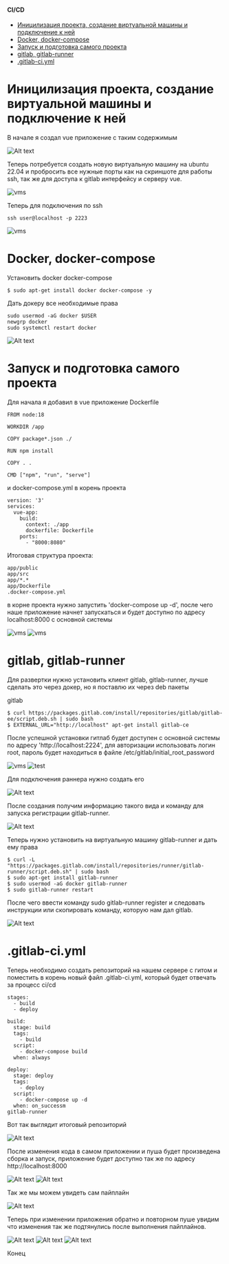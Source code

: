 #### CI/CD

- [Иницилизация проекта, создание виртуальной машины и подключение к ней](#иницилизация-проекта-создание-виртуальной-машины-и-подключение-к-ней)
- [Docker, docker-compose](#docker-docker-compose)
- [Запуск и подготовка самого проекта](#запуск-и-подготовка-самого-проекта)
- [gitlab, gitlab-runner](#gitlab-gitlab-runner)
- [.gitlab-ci.yml](#gitlab-ciyml)

# Иницилизация проекта, создание виртуальной машины и подключение к ней

В начале я создал vue приложение с таким содержимым

![Alt text](img/image-11.png)

Теперь потребуется создать новую виртуальную машину на ubuntu 22.04 и пробросить все нужные порты как на скриншоте для работы ssh, так же для доступа к gitlab интерфейсу и серверу vue.

![vms](img/port.JPG)

Теперь для подключения по ssh 

```
ssh user@localhost -p 2223
```

![vms](img/ssh.JPG)

#  Docker, docker-compose

Установить docker docker-compose

```
$ sudo apt-get install docker docker-compose -y
```

Дать докеру все необходимые права
```
sudo usermod -aG docker $USER
newgrp docker
sudo systemctl restart docker
```
![Alt text](img/image-12.png)
# Запуск и подготовка самого проекта

Для начала я добавил в vue приложение Dockerfile
```
FROM node:18

WORKDIR /app

COPY package*.json ./

RUN npm install

COPY . .

CMD ["npm", "run", "serve"]
```

и docker-compose.yml в корень проекта

```
version: '3'
services:
  vue-app:
    build:
      context: ./app
      dockerfile: Dockerfile
    ports:
      - "8000:8080"
```

Итоговая  структура проекта:

```
app/public
app/src
app/*.*
app/Dockerfile
.docker-compose.yml
```

в корне проекта нужно запустить 'docker-compose up -d', после чего наше приложение начнет запускаться  и будет доступно по адресу localhost:8000 с основной системы

![vms](img/app1.JPG)
![vms](img/app2.JPG)

# gitlab, gitlab-runner
Для развертки нужно установить клиент gitlab, gitlab-runner,  лучше сделать это через докер, но я поставлю их через deb пакеты 

gitlab

```
$ curl https://packages.gitlab.com/install/repositories/gitlab/gitlab-ee/script.deb.sh | sudo bash
$ EXTERNAL_URL="http://localhost" apt-get install gitlab-ce
```
После успешной установки гитлаб будет доступен с основной  системы по адресу 'http://localhost:2224', для авторизации использовать логин  root, пароль будет находиться в файле /etc/gitlab/initial_root_password

![vms](img/password.JPG)
![test](img/image.png)

Для подключения раннера нужно создать его

![Alt text](img/image-2.png)

После создания получим информацию такого вида и команду для запуска регистрации  gitlab-runner. 

![Alt text](img/image-3.png)

Теперь нужно установить на виртуальную машину gitlab-runner и дать ему права

```
$ curl -L "https://packages.gitlab.com/install/repositories/runner/gitlab-runner/script.deb.sh" | sudo bash
$ sudo apt-get install gitlab-runner
$ sudo usermod -aG docker gitlab-runner
$ sudo gitlab-runner restart
```
После чего ввести команду sudo gitlab-runner register и следовать инструкции или скопировать  команду, которую нам дал gitlab.

![Alt text](img/image-13.png)

# .gitlab-ci.yml

Теперь необходимо создать репозиторий на нашем сервере с гитом и поместить в корень новый файл .gitlab-ci.yml, который будет отвечать за процесс ci/cd

```
stages:
  - build
  - deploy

build:
  stage: build
  tags:
    - build
  script:
    - docker-compose build
  when: always

deploy:
  stage: deploy
  tags:
    - deploy
  script:
    - docker-compose up -d
  when: on_successm
gitlab-runner
```
Вот так выглядит итоговый репозиторий

![Alt text](img/image-1.png)

После изменения кода в самом приложении и пуша будет произведена сборка и запуск, приложение будет доступно так же по адресу http://localhost:8000

![Alt text](img/image-4.png)
![Alt text](img/image-6.png)

Так же мы можем увидеть сам пайплайн

![Alt text](img/image-7.png)


Теперь при изменении приложения обратно и повторном пуше увидим  что изменения так же подтянулись  после выполнения пайплайнов.

![Alt text](img/image-8.png)
![Alt text](img/image-9.png)
![Alt text](img/image-10.png)

Конец